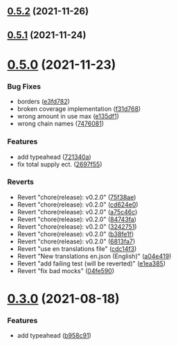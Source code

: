 ## [0.5.2](https://github.com/vegaprotocol/token-frontend/compare/0.5.1...0.5.2) (2021-11-26)



## [0.5.1](https://github.com/vegaprotocol/token-frontend/compare/v0.5.0...0.5.1) (2021-11-24)



# [0.5.0](https://github.com/vegaprotocol/token-frontend/compare/0.5.0...v0.5.0) (2021-11-23)


### Bug Fixes

* borders ([e3fd782](https://github.com/vegaprotocol/token-frontend/commit/e3fd78242cee68564089641cb59625148f1e09aa))
* broken coverage implementation ([f31d768](https://github.com/vegaprotocol/token-frontend/commit/f31d7686ab3ee529f8b95505f25e6b02eff68e9b))
* wrong amount in use max ([e135df1](https://github.com/vegaprotocol/token-frontend/commit/e135df165078d0f59af65e3e2c2e9527df34f73f))
* wrong chain names ([7476081](https://github.com/vegaprotocol/token-frontend/commit/747608172ad8f5f9d6c7eb0140fd2f44e6199ed6))


### Features

* add typeahead ([721340a](https://github.com/vegaprotocol/token-frontend/commit/721340afe6a34f7596a3783e342f1cfb18327d79))
* fix total supply ect. ([2697f55](https://github.com/vegaprotocol/token-frontend/commit/2697f55bcaa4403a3aa46da22e1072e2a7fc103c))


### Reverts

* Revert "chore(release): v0.2.0" ([75f38ae](https://github.com/vegaprotocol/token-frontend/commit/75f38ae2c2a654de5e134fb97c2f3ef380cf294f))
* Revert "chore(release): v0.2.0" ([cd624e0](https://github.com/vegaprotocol/token-frontend/commit/cd624e096b016a6f2dd5438435615452c95a9329))
* Revert "chore(release): v0.2.0" ([a75c46c](https://github.com/vegaprotocol/token-frontend/commit/a75c46c34ed28e0ef9349549c23daac32ea255ce))
* Revert "chore(release): v0.2.0" ([84743fa](https://github.com/vegaprotocol/token-frontend/commit/84743fabe547a40038ccebe85378f751a05c82ef))
* Revert "chore(release): v0.2.0" ([3242751](https://github.com/vegaprotocol/token-frontend/commit/3242751a19ec3a1c3f7be3469ccdd80e2b41399d))
* Revert "chore(release): v0.2.0" ([b38fe1f](https://github.com/vegaprotocol/token-frontend/commit/b38fe1fdb0f749e01bf2e290183b78194fd1a790))
* Revert "chore(release): v0.2.0" ([6813fa7](https://github.com/vegaprotocol/token-frontend/commit/6813fa77b1121d9d9a5625a1697f1c2c1936ddf0))
* Revert "use en translations file" ([cdc14f3](https://github.com/vegaprotocol/token-frontend/commit/cdc14f3b61c6a2bc0007babda49be5578a201690))
* Revert "New translations en.json (English)" ([a04e419](https://github.com/vegaprotocol/token-frontend/commit/a04e419f202d382a5bc32e72720f8b58272a1bce))
* Revert "add failing test (will be reverted)" ([e1ea385](https://github.com/vegaprotocol/token-frontend/commit/e1ea3853dcb6624f7363c0eddc4c35afd8e266df))
* Revert "fix bad mocks" ([04fe590](https://github.com/vegaprotocol/token-frontend/commit/04fe59012eae9b870e0d288c7836ef2acde2d541))



# [0.3.0](https://github.com/vegaprotocol/token-frontend/compare/0.2.0...0.3.0) (2021-08-18)


### Features

* add typeahead ([b958c91](https://github.com/vegaprotocol/token-frontend/commit/b958c91463ee8f27f15bad7412648db378bd4b30))



